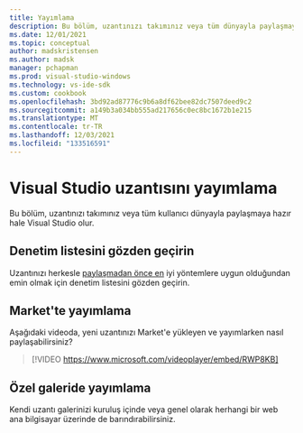 ```yaml
---
title: Yayımlama
description: Bu bölüm, uzantınızı takımınız veya tüm dünyayla paylaşmaya hazır hale a yardımcı olur.
ms.date: 12/01/2021
ms.topic: conceptual
author: madskristensen
ms.author: madsk
manager: pchapman
ms.prod: visual-studio-windows
ms.technology: vs-ide-sdk
ms.custom: cookbook
ms.openlocfilehash: 3bd92ad87776c9b6a8df62bee82dc7507deed9c2
ms.sourcegitcommit: a149b3a034bb555ad217656c0ec8bc1672b1e215
ms.translationtype: MT
ms.contentlocale: tr-TR
ms.lasthandoff: 12/03/2021
ms.locfileid: "133516591"
---
```

# <a name="publish-your-visual-studio-extension"></a>Visual Studio uzantısını yayımlama

Bu bölüm, uzantınızı takımınız veya tüm kullanıcı dünyayla paylaşmaya hazır hale Visual Studio olur.

## <a name="check-the-checklist"></a>Denetim listesini gözden geçirin
Uzantınızı herkesle [paylaşmadan önce en](checklist.md) iyi yöntemlere uygun olduğundan emin olmak için denetim listesini gözden geçirin.

## <a name="publish-to-the-marketplace"></a>Market'te yayımlama
Aşağıdaki videoda, yeni uzantınızı Market'e yükleyen ve yayımlarken nasıl paylaşabilirsiniz?

> [!VIDEO https://www.microsoft.com/videoplayer/embed/RWP8KB]

## <a name="publish-on-a-private-gallery"></a>Özel galeride yayımlama
Kendi uzantı galerinizi kuruluş içinde veya genel olarak herhangi bir web ana bilgisayar üzerinde de barındırabilirsiniz.
